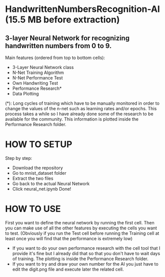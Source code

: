 # HandwrittenNumbersRecognition-AI (15.5 MB before extraction)
## 3-layer Neural Network for recognizing handwritten numbers from 0 to 9.
Main features (ordered from top to bottom cells):
- 3-Layer Neural Network class
- N-Net Training Algorithm
- N-Net Performance Test
- Own Handwriting Test
- Performance Research*
- Data Plotting

(*): Long cycles of training which have to be manually monitored in order to change the values of the n-net such as learning rates and/or epochs. This process takes a while so I have already done some of the research to be available for the community. This information is plotted inside the Performance Research folder.

# HOW TO SETUP
Step by step:
- Download the repository
- Go to mnist_dataset folder
- Extract the two files
- Go back to the actual Neural Network
- Click neural_net.ipynb
Done!

# HOW TO USE
First you want to define the neural network by running the first cell.
Then you can make use of all the other features by executing the cells you want to test.
(Obviously if you run the Test cell before running the Training cell at least once you will find that the performance is extremely low)
- If you want to do your own performance research with the cell tool that I provide it's fine but I already did that so that you don't have to wait days of training. The plotting is inside the Performance Research folder.
- If you want to try and draw your own number for the AI you just have to edit the digit.png file and execute later the related cell.
